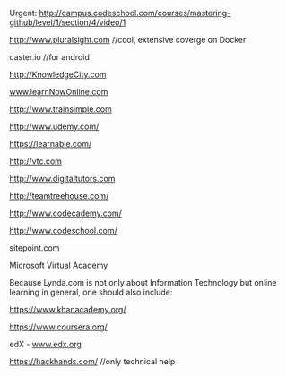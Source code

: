 
Urgent: http://campus.codeschool.com/courses/mastering-github/level/1/section/4/video/1

http://www.pluralsight.com //cool, extensive coverge on Docker

caster.io //for android

http://KnowledgeCity.com

www.learnNowOnline.com

http://www.trainsimple.com

http://www.udemy.com/

https://learnable.com/

http://vtc.com

http://www.digitaltutors.com

http://teamtreehouse.com/

http://www.codecademy.com/

http://www.codeschool.com/

sitepoint.com


Microsoft Virtual Academy

Because Lynda.com is not only about Information Technology but online learning in general, one should also include:

https://www.khanacademy.org/

https://www.coursera.org/

edX - www.edx.org

https://hackhands.com/ //only technical help
